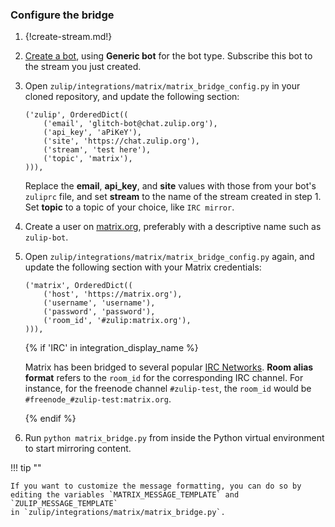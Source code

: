 ### Configure the bridge

1. {!create-stream.md!}

1. [Create a bot](/help/add-a-bot-or-integration), using **Generic bot** for
   the bot type. Subscribe this bot to the stream you just created.

1. Open `zulip/integrations/matrix/matrix_bridge_config.py` in your cloned
   repository, and update the following section:

    ```
    ('zulip', OrderedDict((
        ('email', 'glitch-bot@chat.zulip.org'),
        ('api_key', 'aPiKeY'),
        ('site', 'https://chat.zulip.org'),
        ('stream', 'test here'),
        ('topic', 'matrix'),
    ))),
    ```

    Replace the **email**, **api_key**, and **site** values with those from
    your bot's `zuliprc` file, and set **stream** to the name of the stream
    created in step 1. Set **topic** to a topic of your choice, like
    `IRC mirror`.

1. Create a user on [matrix.org](https://matrix.org/), preferably
   with a descriptive name such as `zulip-bot`.

1. Open `zulip/integrations/matrix/matrix_bridge_config.py` again, and update
   the following section with your Matrix credentials:

    ```
    ('matrix', OrderedDict((
        ('host', 'https://matrix.org'),
        ('username', 'username'),
        ('password', 'password'),
        ('room_id', '#zulip:matrix.org'),
    ))),
    ```

    {% if 'IRC' in integration_display_name %}

    Matrix has been bridged to several popular
    [IRC Networks](https://github.com/matrix-org/matrix-appservice-irc/wiki/Bridged-IRC-networks).
    **Room alias format** refers to the `room_id` for the corresponding IRC channel.
    For instance, for the freenode channel `#zulip-test`, the `room_id` would be
    `#freenode_#zulip-test:matrix.org`.

    {% endif %}

1. Run `python matrix_bridge.py` from inside the Python virtual environment
   to start mirroring content.

!!! tip ""

    If you want to customize the message formatting, you can do so by
    editing the variables `MATRIX_MESSAGE_TEMPLATE` and `ZULIP_MESSAGE_TEMPLATE`
    in `zulip/integrations/matrix/matrix_bridge.py`.
